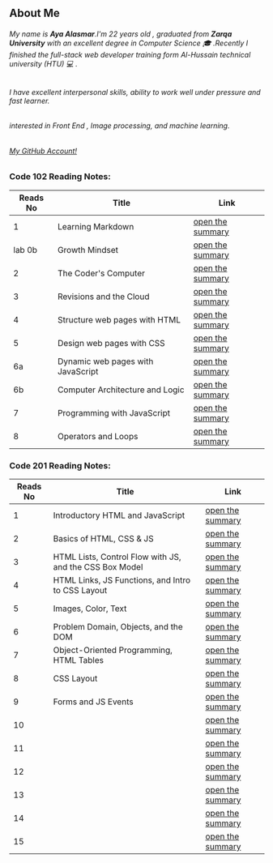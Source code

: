 ## About Me 
###### My name is ***Aya Alasmar***.I'm 22 years old , graduated from **Zarqa University** with an excellent degree in Computer Science :mortar_board: .Recently I finished the full-stack web developer training form Al-Hussain technical university (HTU) :computer: .
###### I have excellent interpersonal skills, ability to work well under pressure and fast learner.
###### interested in Front End , Image processing, and machine learning.


###### [My GitHub Account!](https://github.com/aya-alasmar)

### Code 102 Reading Notes:

Reads No | Title  | Link
-------|-------------|---------
1 | Learning Markdown | [open the summary](https://aya-alasmar.github.io/reading-notes/LearningMarkdown)
lab 0b | Growth Mindset | [open the summary](https://aya-alasmar.github.io/reading-notes/mindset)
2 | The Coder's Computer |[open the summary](https://aya-alasmar.github.io/reading-notes/read2)
3 | Revisions and the Cloud |[open the summary](https://aya-alasmar.github.io/reading-notes/read3)
4 | Structure web pages with HTML|[open the summary](https://aya-alasmar.github.io/reading-notes/read4)
5 | Design web pages with CSS |[open the summary](https://aya-alasmar.github.io/reading-notes/read5)
6a | Dynamic web pages with JavaScript | [open the summary](https://aya-alasmar.github.io/reading-notes/read6a)
6b | Computer Architecture and Logic | [open the summary](https://aya-alasmar.github.io/reading-notes/read6b)
7 | Programming with JavaScript | [open the summary](https://aya-alasmar.github.io/reading-notes/read7)
8 | Operators and Loops | [open the summary](https://aya-alasmar.github.io/reading-notes/read8)


### Code 201 Reading Notes:

Reads No | Title  | Link
-------|-------------|---------
1 |Introductory HTML and JavaScript | [open the summary](https://aya-alasmar.github.io/reading-notes/class-01)
2 | Basics of HTML, CSS & JS |[open the summary](https://aya-alasmar.github.io/reading-notes/class-02)
3 |HTML Lists, Control Flow with JS, and the CSS Box Model|[open the summary](https://aya-alasmar.github.io/reading-notes/class-03)
4 |HTML Links, JS Functions, and Intro to CSS Layout|[open the summary](https://aya-alasmar.github.io/reading-notes/class-04)
5 | Images, Color, Text|[open the summary](https://aya-alasmar.github.io/reading-notes/class-05)
6 |Problem Domain, Objects, and the DOM| [open the summary](https://aya-alasmar.github.io/reading-notes/class-06)
7 | Object-Oriented Programming, HTML Tables | [open the summary](https://aya-alasmar.github.io/reading-notes/class-07)
8 | CSS Layout | [open the summary](https://aya-alasmar.github.io/reading-notes/class-08)
9 | Forms and JS Events| [open the summary](https://aya-alasmar.github.io/reading-notes/class-09)
10 |   | [open the summary](https://aya-alasmar.github.io/reading-notes/)
11 |   | [open the summary](https://aya-alasmar.github.io/reading-notes/)
12 |   | [open the summary](https://aya-alasmar.github.io/reading-notes/)
13 |   | [open the summary](https://aya-alasmar.github.io/reading-notes/)
14 |   | [open the summary](https://aya-alasmar.github.io/reading-notes/)
15 |   | [open the summary](https://aya-alasmar.github.io/reading-notes/)
